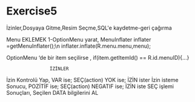 # Exercise5
İzinler,Dosyaya Gitme,Resim Seçme,SQL'e kaydetme-geri çağırma

Menu EKLEMEK
1-OptionMenu yarat,
	MenuInflater inflater =getMenuInflater();\n
   inflater.inflate(R.menu.menu,menu);

OptionMenu ‘de bir item seçilirse ,
	if(item.getItemId() == R.id.menuID){...}


					İZİNLER
İzin Kontrolü Yap,
	VAR ise; SEÇ(action)
	YOK ise; İZİN ister
İzin isteme Sonucu,
	POZİTİF   ise; SEÇ(action)
	NEGATIF ise; İZİN iste
SEÇ işlemi Sonuçları,
	Seçilen DATA bilgilerini AL


